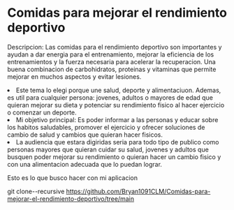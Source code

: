 # Comidas para mejorar el rendimiento deportivo
<p>
Descripcion: Las comidas para el rendimiento deportivo son importantes y ayudan a dar energia para el entrenamiento, mejorar la eficiencia de los entrenamientos y la fuerza necesaria para acelerar la recuperacion. Una buena combinacion de carbohidratos, proteinas y vitaminas que permite mejorar en muchos aspectos y evitar lesiones.

</p>

<li>Este tema lo elegi porque une salud, deporte y alimentaciuon. Ademas, es util para cualquier persona: jovenes, adultos o mayores de edad que quieran mejorar su dieta y potenciar su rendimiento fisico al hacer ejercicio o comenzar un deporte.</li>
<ui>

 <li>Mi objetivo principal: Es poder informar a las personas y educar sobre los habitos saludables, promover el ejercicio y ofrecer soluciones de cambio de salud y cambios que quieran hacer fisicos. </li>

  <li>La audiencia que estara digiridas seria para todo tipo de publico como personas mayores que quieran cuidar su salud, jovenes y adultos que busquen poder mejorar su rendimiento o quieran hacer un cambio fisico y con una alimentacion adecuada que lo puedan lograr.</li>
</ui>

Esto es lo que busco hacer con mi aplicacion

git clone--recursive https://github.com/Bryan1091CLM/Comidas-para-mejorar-el-rendimiento-deportivo/tree/main

